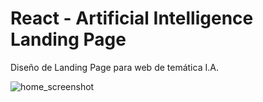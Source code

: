 # React - Artificial Intelligence Landing Page

Diseño de Landing Page para web de temática I.A.

![home_screenshot](https://github.com/4Heber/Modern-UI-UX-AI/assets/77643882/a0604075-d6ed-47db-ac8e-fa704c288448)
